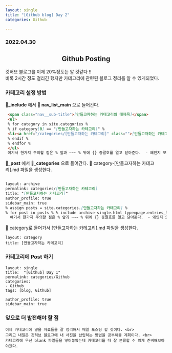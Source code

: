 ```yaml
---
layout: single
title: "[Github blog] Day 2"
categories: Github

---
```

### 2022.04.30


## <center> Github Posting

깃허브 블로그를 이제 20%정도는 알 것같다 !!     <br>
비록 2시간 정도 걸리긴 했지만 카테고리에 관련된 블로그 정리를 알 수 있게되었다. 



### 카테고리 설정 방법  

 **📂_include** 에서 **📜 nav_list_main** 으로 들어간다. 
 ```md
  <span class="nav__sub-title">[만들고자하는 카테고리의 대제목]</span>
  <ul>
  % for category in site.categories %
  % if category[0] == "[만들고자하는 카테고리]" %
  <li><a href="/categories/[만들고자하는 카테고리]" class="">[만들고자하는 카테고리 제목] ({{category[1].size}})</a></li>
  % endif %
  % endfor %
  </ul>
  여기서 한가지 주의할 점은 % 앞과 ~~~ % 뒤에 {} 중괄호를 열고 닫아준다.  - 왜인지 모르겠지만 오류가 자꾸 발생해서 여기서는 생략함
```  

 **📂_post** 에서 **📂_categories** 으로 들어간다.
 📜 category-[만들고자하는 카테고리].md 파일을 생성한다. 
 
  ```md
  
  layout: archive
  permalink: categories/[만들고자하는 카테고리]
  title: "[만들고자하는 카테고리]"
  author_profile: true
  sidebar_main: true
  % assign posts = site.categories.[만들고자하는 카테고리] %
  % for post in posts % % include archive-single.html type=page.entries_layout % % endfor %
    여기서 한가지 주의할 점은 % 앞과 ~~~ % 뒤에 {} 중괄호를 열고 닫아준다.  - 왜인지 모르겠지만 오류가 자꾸 발생해서 여기서는 생략함
  ```
  
 📜 category로 들어가서 [만들고자하는 카테고리].md 파일을 생성한다. 
 
  ```
  layout: category
  title: [만들고자하는 카테고리]
  ```


###  카테고리에 Post 하기 

  ```
layout: single
title:  "[Github] Day 1"
permalink: categories/Github
categories:
  - Github
tags: [blog, Github]

author_profile: true
sidebar_main: true
  ```

### 앞으로 더 발전해야 할 점 

  ```
  이제 카테고리에 넣을 자료들을 잘 정리해서 매일 포스팅 할 것이다. <br>
  그리고 내일은 깃허브 블로그에 내 사진을 삽입하는 방법을 공부해볼 계획이다. <br>
  카테고리에 우선 blank 파일들을 넣어놓았는데 카테고리를 더 잘 분류할 수 있게 준비해보아야겠다. 
  ```
